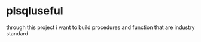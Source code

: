 # plsqluseful
through this project i want to build procedures and function that are industry standard
